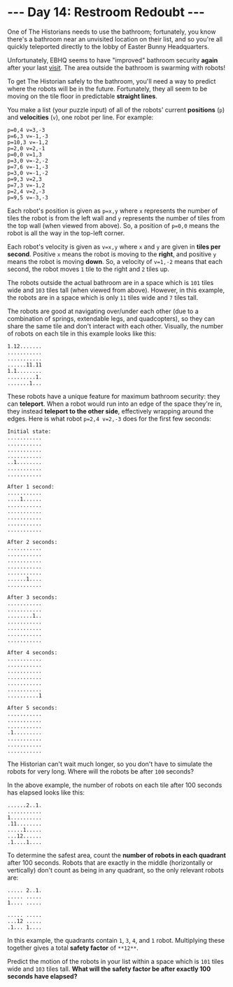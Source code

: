 # --- Day 14: Restroom Redoubt ---

One of The Historians needs to use the bathroom; fortunately, you know there's a bathroom near an unvisited location on their list, and so you're all quickly teleported directly to the lobby of Easter Bunny Headquarters.

Unfortunately, EBHQ seems to have "improved" bathroom security **again** after your last [visit](/2016/day/2). The area outside the bathroom is swarming with robots!

To get The Historian safely to the bathroom, you'll need a way to predict where the robots will be in the future. Fortunately, they all seem to be moving on the tile floor in predictable **straight lines**.

You make a list (your puzzle input) of all of the robots' current **positions** (`p`) and **velocities** (`v`), one robot per line. For example:
```
p=0,4 v=3,-3
p=6,3 v=-1,-3
p=10,3 v=-1,2
p=2,0 v=2,-1
p=0,0 v=1,3
p=3,0 v=-2,-2
p=7,6 v=-1,-3
p=3,0 v=-1,-2
p=9,3 v=2,3
p=7,3 v=-1,2
p=2,4 v=2,-3
p=9,5 v=-3,-3
```

Each robot's position is given as `p=x,y` where `x` represents the number of tiles the robot is from the left wall and `y` represents the number of tiles from the top wall (when viewed from above). So, a position of `p=0,0` means the robot is all the way in the top-left corner.

Each robot's velocity is given as `v=x,y` where `x` and `y` are given in **tiles per second**. Positive `x` means the robot is moving to the **right**, and positive `y` means the robot is moving **down**. So, a velocity of `v=1,-2` means that each second, the robot moves `1` tile to the right and `2` tiles up.

The robots outside the actual bathroom are in a space which is `101` tiles wide and `103` tiles tall (when viewed from above). However, in this example, the robots are in a space which is only `11` tiles wide and `7` tiles tall.

The robots are good at navigating over/under each other (due to a combination of springs, extendable legs, and quadcopters), so they can share the same tile and don't interact with each other. Visually, the number of robots on each tile in this example looks like this:
```
1.12.......
...........
...........
......11.11
1.1........
.........1.
.......1...
```

These robots have a unique feature for maximum bathroom security: they can **teleport**. When a robot would run into an edge of the space they're in, they instead **teleport to the other side**, effectively wrapping around the edges. Here is what robot `p=2,4 v=2,-3` does for the first few seconds:
```
Initial state:
...........
...........
...........
...........
..1........
...........
...........

After 1 second:
...........
....1......
...........
...........
...........
...........
...........

After 2 seconds:
...........
...........
...........
...........
...........
......1....
...........

After 3 seconds:
...........
...........
........1..
...........
...........
...........
...........

After 4 seconds:
...........
...........
...........
...........
...........
...........
..........1

After 5 seconds:
...........
...........
...........
.1.........
...........
...........
...........
```

The Historian can't wait much longer, so you don't have to simulate the robots for very long. Where will the robots be after `100` seconds?

In the above example, the number of robots on each tile after 100 seconds has elapsed looks like this:
```
......2..1.
...........
1..........
.11........
.....1.....
...12......
.1....1....
```

To determine the safest area, count the **number of robots in each quadrant** after 100 seconds. Robots that are exactly in the middle (horizontally or vertically) don't count as being in any quadrant, so the only relevant robots are:
```
..... 2..1.
..... .....
1.... .....

..... .....
...12 .....
.1... 1....
```

In this example, the quadrants contain `1`, `3`, `4`, and `1` robot. Multiplying these together gives a total **safety factor** of `**12**`.

Predict the motion of the robots in your list within a space which is `101` tiles wide and `103` tiles tall. **What will the safety factor be after exactly 100 seconds have elapsed?**
